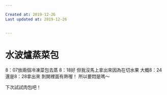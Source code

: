 ```yaml
---

Created at: 2019-12-26
Last updated at: 2019-12-26


---
```


# 水波爐蒸菜包


8：07放兩個冷凍菜包去蒸
8：18好
但我沒馬上拿出來因為在切水果
大概8：24還是8：28拿出來
剝開裡面有熱喔！
所以要悶是嗎～

下次試試肉包吧！

